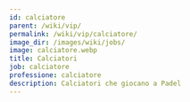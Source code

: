 ```yaml
---
id: calciatore
parent: /wiki/vip/
permalink: /wiki/vip/calciatore/
image_dir: /images/wiki/jobs/
image: calciatore.webp
title: Calciatori
job: calciatore
professione: calciatore
description: Calciatori che giocano a Padel
---
```


